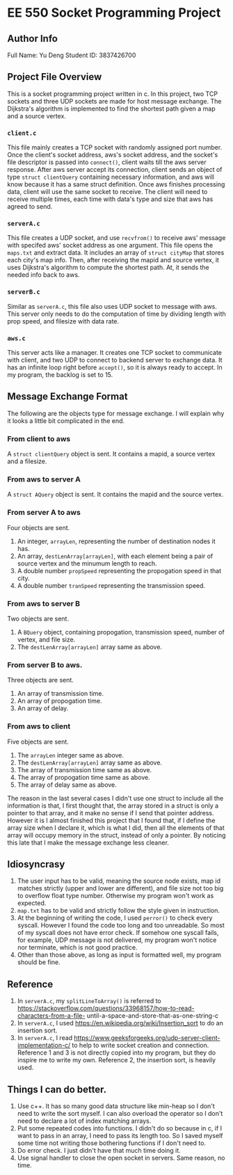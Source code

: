 # EE 550 Socket Programming Project

## Author Info
Full Name: Yu Deng
Student ID: 3837426700

## Project File Overview
This is a socket programming project written in c. In this project, two TCP
sockets and three UDP sockets are made for host message exchange. The
Dijkstra's algorithm is implemented to find the shortest path given a map
and a source vertex.

### `client.c`
This file mainly creates a TCP socket with randomly assigned port number. Once
the client's socket address, aws's socket address, and the socket's file
descriptor is passed into `connect()`, client waits till the aws server
response. After aws server accept its connection, client sends an object of
type `struct clientQuery` containing necessary information, and aws will know
because it has a same struct definition.
Once aws finishes processing data, client will use the same socket to receive.
The client will need to receive multiple times, each time with data's type and
size that aws has agreed to send.

### `serverA.c`
This file creates a UDP socket, and use `recvfrom()` to receive aws' message
with specifed aws' socket address as one argument. This file opens the
`maps.txt` and extract data. It includes an array of `struct cityMap` that
stores each city's map info. Then, after receiving the mapid and source vertex,
it uses Dijkstra's algorithm to compute the shortest path. At, it sends the
needed info back to aws.

### `serverB.c`
Similar as `serverA.c`, this file also uses UDP socket to message with aws. This
server only needs to do the computation of time by dividing length with prop
speed, and filesize with data rate.

### `aws.c`
This server acts like a manager. It creates one TCP socket to communicate with
client, and two UDP to connect to backend server to exchange data. It has an
infinite loop right before `accept()`, so it is always ready to accept. In my
program, the backlog is set to 15.

## Message Exchange Format
The following are the objects type for message exchange. I will explain
why it looks a little bit complicated in the end.

### From client to aws
A `struct clientQuery` object is sent. It contains a mapid, a source vertex and
a filesize.

### From aws to server A
A `struct AQuery` object is sent. It contains the mapid and the source vertex.

### From server A to aws
Four objects are sent.
1. An integer, `arrayLen`, representing the number of destination
nodes it has.
2. An array, `destLenArray[arrayLen]`, with each element
being a pair of source vertex and the minumum length to reach.
3. A double number `propSpeed` representing the propogation speed in that city.
4. A double number `tranSpeed` representing the transmission speed.

### From aws to server B
Two objects are sent.
1. A `BQuery` object, containing propogation, transmission speed, number of
vertex, and file size.
2. The `destLenArray[arrayLen]` array same as above.

### From server B to aws.
Three objects are sent.
1. An array of transmission time.
2. An array of propogation time.
3. An array of delay.

### From aws to client
Five objects are sent.
1. The `arrayLen` integer same as above.
2. The `destLenArray[arrayLen]` array same as above.
3. The array of transmission time same as above.
4. The array of propogation time same as above.
5. The array of delay same as above.

The reason in the last several cases I didn't use one struct to include all the
information is that, I first thought that, the array stored in a struct is only
a pointer to that array, and it make no sense if I send that pointer address.
However it is I almost finished this project that I found that, if I define the
array size when I declare it, which is what I did, then all the elements of that
array will occupy memory in the struct, instead of only a pointer. By noticing
this late that I make the message exchange less cleaner.

## Idiosyncrasy
1. The user input has to be valid, meaning the source node exists, map id
matches
strictly (upper and lower are different), and file size not too big to overflow
float type number. Otherwise my program won't work as expected.
2. `map.txt` has to be valid and strictly follow the style given in instruction.
3. At the beginning of writing the code, I used `perror()` to check every
syscall.
However I found the code too long and too unreadable. So most of my syscall does
not have error check. If somehow one syscall fails, for example, UDP message is
not delivered, my program won't notice nor terminate, which is not good
practice.
4. Other than those above, as long as input is formatted well, my program
should be fine.

## Reference
1. In `serverA.c`, my `splitLineToArray()` is referred to
https://stackoverflow.com/questions/33968157/how-to-read-characters-from-a-file-
until-a-space-and-store-that-as-one-string-c
2. In `serverA.c`, I used https://en.wikipedia.org/wiki/Insertion_sort to do an
insertion sort.
3. In `serverA.c`, I read
https://www.geeksforgeeks.org/udp-server-client-implementation-c/
to help to write socket creation and connection.
Reference 1 and 3 is not directly copied into my program, but they do
inspire me to write my own.
Reference 2, the insertion sort, is heavily used.

## Things I can do better.
1. Use c++. It has so many good data structure like min-heap so I don't need to
write
the sort myself. I can also overload the operator so I don't need to declare
a lot of index matching arrays.
2. Put some repeated codes into functions. I didn't do so because in c, if I
want to pass in an array, I need to pass its length too. So I saved myself some
time not writing those bothering functions if I don't need to.
3. Do error check. I just didn't have that much time doing it.
4. Use signal handler to close the open socket in servers. Same reason, no time.

